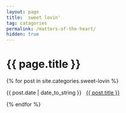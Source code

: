 ```yaml
---
layout: page
title:  sweet lovin'
tag: catagories
permalink: /matters-of-the-heart/
hidden: true
---
```


<h1>{{ page.title }}</h1>
{% for post in site.categories.sweet-lovin %}
<p><span>{{ post.date | date_to_string }}</span> &nbsp; <a href="{{ post.url }}">{{ post.title }}</a></p>
{% endfor %}